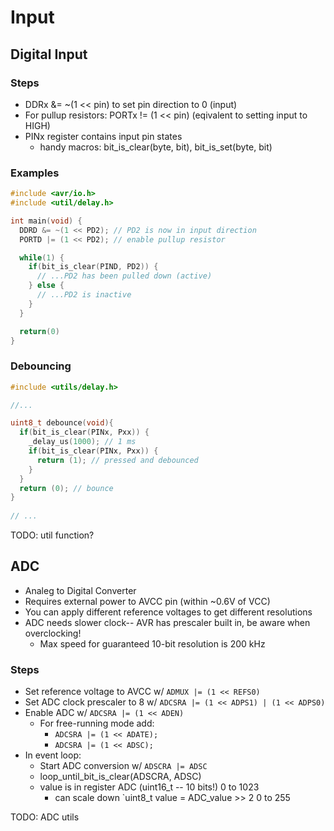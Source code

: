 # Input

## Digital Input

### Steps

* DDRx &= ~(1 << pin) to set pin direction to 0 (input)
* For pullup resistors: PORTx != (1 << pin) (eqivalent to setting input to HIGH)
* PINx register contains input pin states
  * handy macros: bit_is_clear(byte, bit), bit_is_set(byte, bit)

### Examples

```c
#include <avr/io.h>
#include <util/delay.h>

int main(void) {
  DDRD &= ~(1 << PD2); // PD2 is now in input direction
  PORTD |= (1 << PD2); // enable pullup resistor

  while(1) {
    if(bit_is_clear(PIND, PD2)) {
      // ...PD2 has been pulled down (active)
    } else {
      // ...PD2 is inactive
    }
  }

  return(0)
}
```

### Debouncing

```c
#include <utils/delay.h>

//...

uint8_t debounce(void){
  if(bit_is_clear(PINx, Pxx)) {
    _delay_us(1000); // 1 ms
    if(bit_is_clear(PINx, Pxx)) {
      return (1); // pressed and debounced
    }
  }
  return (0); // bounce
}
 
// ...
```

TODO: util function?

## ADC

* Analeg to Digital Converter
* Requires external power to AVCC pin (within ~0.6V of VCC)
* You can apply different reference voltages to get different resolutions
* ADC needs slower clock-- AVR has prescaler built in, be aware when overclocking!
  * Max speed for guaranteed 10-bit resolution is 200 kHz

### Steps

* Set reference voltage to AVCC w/ `ADMUX |= (1 << REFS0)`
* Set ADC clock prescaler to 8 w/ `ADCSRA |= (1 << ADPS1) | (1 << ADPS0)`
* Enable ADC w/ `ADCSRA |= (1 << ADEN)`
  * For free-running mode add:
    * `ADCSRA |= (1 << ADATE);`
    * `ADCSRA |= (1 << ADSC);`
* In event loop:
  * Start ADC conversion w/ `ADSCRA |= ADSC`
  * loop_until_bit_is_clear(ADSCRA, ADSC)
  * value is in register ADC (uint16_t -- 10 bits!) 0 to 1023
    * can scale down `uint8_t value = ADC_value >> 2 0 to 255

TODO: ADC utils
